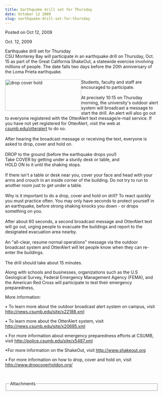 ```yaml
---
title: Earthquake drill set for Thursday
date: October 12 2009
slug: earthquake-drill-set-for-thursday
---
```





<span class="date">Posted on Oct 12, 2009    </span>
<p>Oct. 12, 2009</p>
Earthquake drill set for Thursday<br>
CSU Monterey Bay will participate in an earthquake drill on
Thursday, Oct. 15 as part of the Great California ShakeOut, a
statewide exercise involving millions of people. The date falls two
days before the 20th anniversary of the Loma Prieta
earthquake.<br>
<br>
<img alt="drop cover hold" height="103" src="http://news.csumb.edu/sites/default/files/65/igx_migrate/images/drop%20cover%20hold.jpg" style="float:left" width="250">Students, faculty and staff are
encouraged to participate.<br>
<br>
At precisely 10:15 on Thursday morning, the university&apos;s outdoor
alert system will broadcast a message to start the drill. An alert
will also go out to everyone registered with the OtterAlert text
message/e-mail service. If you have not yet registered for
OtterAlert, visit the web at <a href="http://csumb.edu/otteralert" rel="nofollow">csumb.edu/otteralert</a> to do so.<br>
<br>
After hearing the broadcast message or receiving the text, everyone
is asked to drop, cover and hold on.<br>
<br>
DROP to the ground (before the earthquake drops you!)<br>
Take COVER by getting under a sturdy desk or table, and<br>
HOLD ON to it until the shaking stops.<br>
<br>
If there isn&apos;t a table or desk near you, cover your face and head
with your arms and crouch in an inside corner of the building. Do
not try to run to another room just to get under a table.<br>
<br>
Why is it important to do a drop, cover and hold on drill? To react
quickly you must practice often. You may only have seconds to
protect yourself in an earthquake, before strong shaking knocks you
down - or drops something on you.<br>
<br>
After about 60 seconds, a second broadcast message and OtterAlert
text will go out, urging people to evacuate the buildings and
report to the designated evacuation area nearby.<br>
<br>
An &quot;all-clear, resume normal operations&quot; message via the outdoor
broadcast system and OtterAlert will let people know when they can
re-enter the buildings.<br>
<br>
The drill should take about 15 minutes.
<p>Along with schools and businesses, organizations such as the U.S
Geological Survey, Federal Emergency Management Agency (FEMA), and
the American Red Cross will participate to test their emergency
preparedness,</p>
<p>More information:</p>
<p>&#x2022; To learn more about the outdoor broadcast alert system on
campus, visit <a href="http://news.csumb.edu/site/x22188.xml" rel="nofollow">http://news.csumb.edu/site/x22188.xml</a></p>
<p>&#x2022; To learn more about the OtterAlert system, visit <a href="index.html" title="http://news.csumb.edu/site/x20695.xml">http://news.csumb.edu/site/x20695.xml</a></p>
<p>&#x2022; For more information about emergency preparedness efforts at
CSUMB, visit <a href="http://police.csumb.edu/site/x5487.xml" rel="nofollow">http://police.csumb.edu/site/x5487.xml</a></p>
<p>&#x2022;For more information on the ShakeOut, visit <a href="http://www.shakeout.org/" rel="nofollow">http://www.shakeout.org</a></p>
<p>&#x2022; For more information on how to drop, cover and hold on, visit
<a href="http://www.dropcoverholdon.org/" title="http://www.dropcoverholdon.org/">http://www.dropcoverholdon.org/</a></p>
<p>&#xA0;</p>
<fieldset class="fieldgroup group-attachments">
<legend>Attachments</legend>
<div class="field field-type-emvideo field-field-attach-video">
<div class="field-items">
<div class="field-item odd">
<div class="emvideo emvideo-video emvideo-"/>
</div>
</div>
</div>
</fieldset>
</br></br></br></br></br></br></br></br></br></br></br></br></br></br></br></br></br></br></img></br></br></br>




